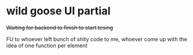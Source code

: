 # wild goose UI partial

~~Waiting for backend to finish to start tesing~~

FU to whoever left bunch of shity code to me, whoever come up with the idea of one function per element

